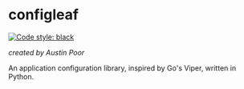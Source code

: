 # configleaf

[![Code style: black](https://img.shields.io/badge/code%20style-black-000000.svg)](https://github.com/psf/black)

_created by Austin Poor_

An application configuration library, inspired by Go's Viper, written in Python.

